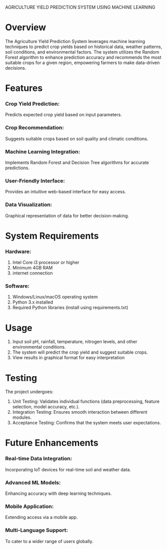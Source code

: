 AGRICULTURE YIELD PREDICTION SYSTEM USING MACHINE LEARNING
# Overview
The Agriculture Yield Prediction System leverages machine learning techniques to predict crop yields based on historical data, weather patterns, soil conditions, and environmental factors. The system utilizes the Random Forest algorithm to enhance prediction accuracy and recommends the most suitable crops for a given region, empowering farmers to make data-driven decisions.
# Features
### Crop Yield Prediction: 
Predicts expected crop yield based on input parameters.
### Crop Recommendation: 
Suggests suitable crops based on soil quality and climatic conditions.
### Machine Learning Integration: 
Implements Random Forest and Decision Tree algorithms for accurate predictions.
### User-Friendly Interface: 
Provides an intuitive web-based interface for easy access.
### Data Visualization: 
Graphical representation of data for better decision-making.
# System Requirements
### Hardware:
1. Intel Core i3 processor or higher
2. Minimum 4GB RAM
3. internet connection
### Software:
1. Windows/Linux/macOS operating system
2. Python 3.x installed
3.  Required Python libraries (install using requirements.txt)
# Usage
1. Input soil pH, rainfall, temperature, nitrogen levels, and other environmental conditions.
2. The system will predict the crop yield and suggest suitable crops.
3. View results in graphical format for easy interpretation
# Testing
The project undergoes:
1. Unit Testing: Validates individual functions (data preprocessing, feature selection, model accuracy, etc.).
2. Integration Testing: Ensures smooth interaction between different modules.
3. Acceptance Testing: Confirms that the system meets user expectations.

# Future Enhancements
###  Real-time Data Integration: 
Incorporating IoT devices for real-time soil and weather data.

### Advanced ML Models: 
Enhancing accuracy with deep learning techniques.

### Mobile Application: 
Extending access via a mobile app.

### Multi-Language Support: 
To cater to a wider range of users globally.



